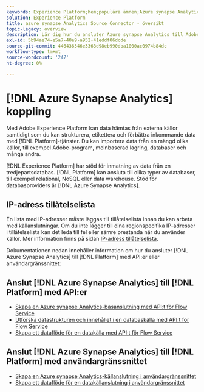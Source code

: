 ```yaml
---
keywords: Experience Platform;hem;populära ämnen;Azure synapse Analytics;azure synapse analytics;Synapse;synapse
solution: Experience Platform
title: azure synapse Analytics Source Connector - översikt
topic-legacy: overview
description: Lär dig hur du ansluter Azure synapse Analytics till Adobe Experience Platform med API:er eller användargränssnittet.
exl-id: 5b94ae74-e5a7-40e9-a952-41eddf06dcde
source-git-commit: 446436346e3368d98eb990dba1000ac0974b84dc
workflow-type: tm+mt
source-wordcount: '247'
ht-degree: 0%

---
```


# [!DNL Azure Synapse Analytics] koppling

Med Adobe Experience Platform kan data hämtas från externa källor samtidigt som du kan strukturera, etikettera och förbättra inkommande data med [!DNL Platform]-tjänster. Du kan importera data från en mängd olika källor, till exempel Adobe-program, molnbaserad lagring, databaser och många andra.

[!DNL Experience Platform] har stöd för inmatning av data från en tredjepartsdatabas. [!DNL Platform] kan ansluta till olika typer av databaser, till exempel relational, NoSQL eller data warehouse. Stöd för databasproviders är [!DNL Azure Synapse Analytics].

## IP-adress tillåtelselista

En lista med IP-adresser måste läggas till tillåtelselista innan du kan arbeta med källanslutningar. Om du inte lägger till dina regionspecifika IP-adresser i tillåtelselista kan det leda till fel eller sämre prestanda när du använder källor. Mer information finns på sidan [IP-adress tillåtelselista](../../ip-address-allow-list.md).

Dokumentationen nedan innehåller information om hur du ansluter [!DNL Azure Synapse Analytics] till [!DNL Platform] med API:er eller användargränssnittet:

## Anslut [!DNL Azure Synapse Analytics] till [!DNL Platform] med API:er

- [Skapa en Azure synapse Analytics-basanslutning med API:t för Flow Service](../../tutorials/api/create/databases/synapse-analytics.md)
- [Utforska datastrukturen och innehållet i en databaskälla med API:t för Flow Service](../../tutorials/api/explore/database-nosql.md)
- [Skapa ett dataflöde för en datakälla med API:t för Flow Service](../../tutorials/api/collect/database-nosql.md)

## Anslut [!DNL Azure Synapse Analytics] till [!DNL Platform] med användargränssnittet

- [Skapa en Azure synapse Analytics-källanslutning i användargränssnittet](../../tutorials/ui/create/databases/synapse-analytics.md)
- [Skapa ett dataflöde för en datakällanslutning i användargränssnittet](../../tutorials/ui/dataflow/databases.md)
